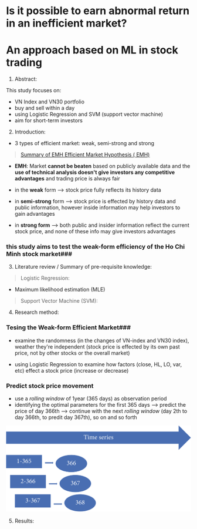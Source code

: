 # Is it possible to earn abnormal return in an inefficient market?

# An approach based on ML in stock trading

1. Abstract:

  This study focuses on:

  - VN Index and VN30 portfolio
  - buy and sell within a day
  - using Logistic Regression and SVM (support vector machine)
  - aim for short-term investors

2. Introduction:

  - 3 types of efficient market: weak, semi-strong and strong
  > [Summary of EMH Efficient Market Hypothesis ( EMH)](https://www.investopedia.com/ask/answers/032615/what-are-differences-between-weak-strong-and-semistrong-versions-efficient-market-hypothesis.asp)

  - **EMH**: Market __cannot be beaten__ based on publicly available data and the __use of technical analysis doesn't give investors any competitive advantages__ and trading price is always fair

  - in the **weak** form --> stock price fully reflects its history data
  - in **semi-strong** form --> stock price is effected by history data and public information, however inside information may help investors to gain advantages
  - in **strong form** --> both public and insider information reflect the current stock price, and none of these info may give investors advantages

 ### this study aims to test the weak-form efficiency of the Ho Chi Minh stock market###

3. Literature review / Summary of pre-requisite knowledge:

> Logistic Regression:

- Maximum likelihood estimation (MLE)

> Support Vector Machine (SVM):

4. Research method:

### Tesing the Weak-form Efficient Market###

* examine the randomness (in the changes of VN-index and VN30 index), weather they're independent (stock price is effected by its own past price, not by other stocks or the overall market)

* using Logistic Regression to examine how factors (close, HL, LO, var, etc) effect a stock price (increase or decrease)

### Predict stock price movement

* use a _rolling window_ of 1year (365 days) as observation period
* identifying the optimal parameters for the first 365 days --> predict the price of day 366th --> continue with the next _rolling window_ (day 2th to day 366th, to predit day 367th), so on and so forth

![rolling window](https://github.com/LeBaoQuan/MAI391_Project_Stock_Trading/blob/master/rolling_window.png)


5. Results:
